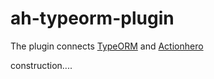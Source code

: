 # ah-typeorm-plugin

The plugin connects [TypeORM](https://typeorm.io/#/) and [Actionhero](https://www.actionherojs.com)

construction....
